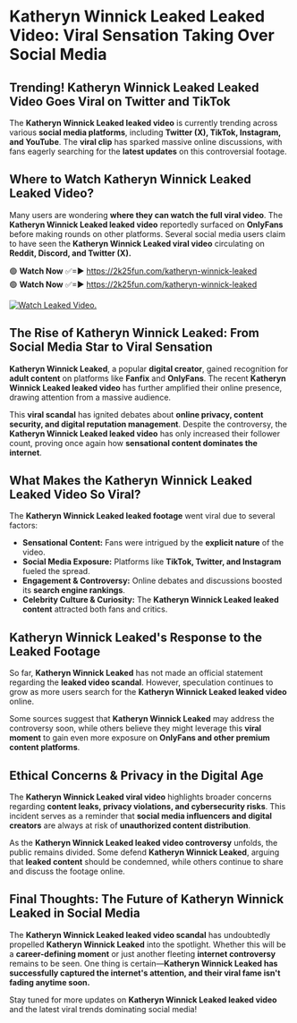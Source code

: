 # Katheryn Winnick Leaked Leaked Video: Viral Sensation Taking Over Social Media

## **Trending! Katheryn Winnick Leaked Leaked Video Goes Viral on Twitter and TikTok**
The **Katheryn Winnick Leaked leaked video** is currently trending across various **social media platforms**, including **Twitter (X), TikTok, Instagram, and YouTube**. The **viral clip** has sparked massive online discussions, with fans eagerly searching for the **latest updates** on this controversial footage.

## **Where to Watch Katheryn Winnick Leaked Leaked Video?**
Many users are wondering **where they can watch the full viral video**. The **Katheryn Winnick Leaked leaked video** reportedly surfaced on **OnlyFans** before making rounds on other platforms. Several social media users claim to have seen the **Katheryn Winnick Leaked viral video** circulating on **Reddit, Discord, and Twitter (X).**

🟢 **Watch Now** ✅=► https://2k25fun.com/katheryn-winnick-leaked  
🟢 **Watch Now** ✅=► https://2k25fun.com/katheryn-winnick-leaked  

[![Watch Leaked Video.](https://miro.medium.com/v2/resize:fit:828/format:webp/1*cilzJN44JGOrTw9NJCrNHA.gif "Watch Leaked Video")](https://2k25fun.com/katheryn-winnick-leaked)

## **The Rise of Katheryn Winnick Leaked: From Social Media Star to Viral Sensation**
**Katheryn Winnick Leaked**, a popular **digital creator**, gained recognition for **adult content** on platforms like **Fanfix** and **OnlyFans**. The recent **Katheryn Winnick Leaked leaked video** has further amplified their online presence, drawing attention from a massive audience.

This **viral scandal** has ignited debates about **online privacy, content security, and digital reputation management**. Despite the controversy, the **Katheryn Winnick Leaked leaked video** has only increased their follower count, proving once again how **sensational content dominates the internet**.

## **What Makes the Katheryn Winnick Leaked Leaked Video So Viral?**
The **Katheryn Winnick Leaked leaked footage** went viral due to several factors:
- **Sensational Content:** Fans were intrigued by the **explicit nature** of the video.
- **Social Media Exposure:** Platforms like **TikTok, Twitter, and Instagram** fueled the spread.
- **Engagement & Controversy:** Online debates and discussions boosted its **search engine rankings**.
- **Celebrity Culture & Curiosity:** The **Katheryn Winnick Leaked leaked content** attracted both fans and critics.

## **Katheryn Winnick Leaked's Response to the Leaked Footage**
So far, **Katheryn Winnick Leaked** has not made an official statement regarding the **leaked video scandal**. However, speculation continues to grow as more users search for the **Katheryn Winnick Leaked leaked video** online.

Some sources suggest that **Katheryn Winnick Leaked** may address the controversy soon, while others believe they might leverage this **viral moment** to gain even more exposure on **OnlyFans and other premium content platforms**.

## **Ethical Concerns & Privacy in the Digital Age**
The **Katheryn Winnick Leaked viral video** highlights broader concerns regarding **content leaks, privacy violations, and cybersecurity risks**. This incident serves as a reminder that **social media influencers and digital creators** are always at risk of **unauthorized content distribution**.

As the **Katheryn Winnick Leaked leaked video controversy** unfolds, the public remains divided. Some defend **Katheryn Winnick Leaked**, arguing that **leaked content** should be condemned, while others continue to share and discuss the footage online.

## **Final Thoughts: The Future of Katheryn Winnick Leaked in Social Media**
The **Katheryn Winnick Leaked leaked video scandal** has undoubtedly propelled **Katheryn Winnick Leaked** into the spotlight. Whether this will be a **career-defining moment** or just another fleeting **internet controversy** remains to be seen. One thing is certain—**Katheryn Winnick Leaked has successfully captured the internet's attention, and their viral fame isn't fading anytime soon.**

Stay tuned for more updates on **Katheryn Winnick Leaked leaked video** and the latest viral trends dominating social media!
